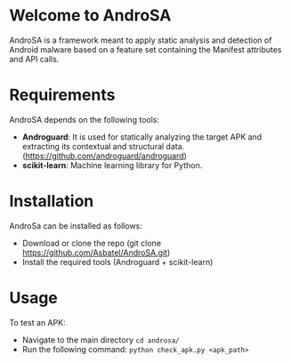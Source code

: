 # Welcome to AndroSA

AndroSA is a framework meant to apply static analysis and detection of Android malware based on a feature set containing the Manifest attributes and API calls.

# Requirements

AndroSA depends on the following tools:

   - **Androguard**: It is used for statically analyzing the target APK and extracting its contextual and structural data. (https://github.com/androguard/androguard)
   - **scikit-learn**: Machine learning library for Python.
   
# Installation

AndroSa can be installed as follows:

   - Download or clone the repo (git clone https://github.com/Asbatel/AndroSA.git)
   - Install the required tools (Androguard + scikit-learn)

# Usage

To test an APK:
- Navigate to the main directory `cd androsa/`
- Run the following command: `python check_apk.py <apk_path>`




